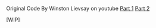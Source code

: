 Original Code By Winston Lievsay on youtube
[Part 1](https://www.youtube.com/watch?v=gs5aMzlLLts)
[Part 2](https://www.youtube.com/watch?v=4HQDH2r9hqo)

[WIP]